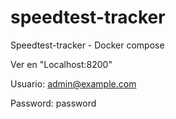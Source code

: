 # speedtest-tracker
Speedtest-tracker - Docker compose

Ver en "Localhost:8200"

Usuario: admin@example.com

Password: password

